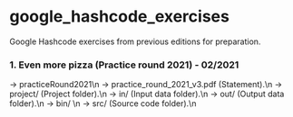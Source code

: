 # google_hashcode_exercises
Google Hashcode exercises from previous editions for preparation.

### 1. Even more pizza (Practice round 2021) - 02/2021
-> practiceRound2021\n
    -> practice_round_2021_v3.pdf (Statement).\n
    -> project/ (Project folder).\n
        -> in/ (Input data folder).\n
        -> out/ (Output data folder).\n
        -> bin/ \n
        -> src/ (Source code folder).\n
